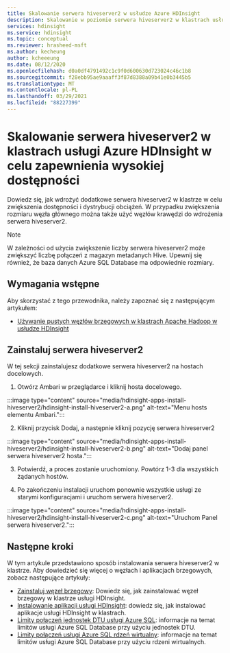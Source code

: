 ```yaml
---
title: Skalowanie serwera hiveserver2 w usłudze Azure HDInsight
description: Skalowanie w poziomie serwera hiveserver2 w klastrach usługi Azure HDInsight przy użyciu węzłów brzegowych w celu zwiększenia odporności na uszkodzenia i dostępności.
services: hdinsight
ms.service: hdinsight
ms.topic: conceptual
ms.reviewer: hrasheed-msft
ms.author: kecheung
author: kcheeeung
ms.date: 08/12/2020
ms.openlocfilehash: d0a0df4791492c1c9f0d600630d723024c46c1b8
ms.sourcegitcommit: f28ebb95ae9aaaff3f87d8388a09b41e0b3445b5
ms.translationtype: MT
ms.contentlocale: pl-PL
ms.lasthandoff: 03/29/2021
ms.locfileid: "88227399"
---
```

# <a name="scale-hiveserver2-on-azure-hdinsight-clusters-for-high-availability"></a>Skalowanie serwera hiveserver2 w klastrach usługi Azure HDInsight w celu zapewnienia wysokiej dostępności

Dowiedz się, jak wdrożyć dodatkowe serwera hiveserver2 w klastrze w celu zwiększenia dostępności i dystrybucji obciążeń. W przypadku zwiększenia rozmiaru węzła głównego można także użyć węzłów krawędzi do wdrożenia serwera hiveserver2. 

> [!NOTE]
> W zależności od użycia zwiększenie liczby serwera hiveserver2 może zwiększyć liczbę połączeń z magazyn metadanych Hive. Upewnij się również, że baza danych Azure SQL Database ma odpowiednie rozmiary.

## <a name="prerequisites"></a>Wymagania wstępne

Aby skorzystać z tego przewodnika, należy zapoznać się z następującym artykułem:
- [Używanie pustych węzłów brzegowych w klastrach Apache Hadoop w usłudze HDInsight](hdinsight-apps-use-edge-node.md)

## <a name="install-hiveserver2"></a>Zainstaluj serwera hiveserver2

W tej sekcji zainstalujesz dodatkowe serwera hiveserver2 na hostach docelowych.

1. Otwórz Ambari w przeglądarce i kliknij hosta docelowego.

:::image type="content" source="media/hdinsight-apps-install-hiveserver2/hdinsight-install-hiveserver2-a.png" alt-text="Menu hosts elementu Ambari.":::

2. Kliknij przycisk Dodaj, a następnie kliknij pozycję serwera hiveserver2

:::image type="content" source="media/hdinsight-apps-install-hiveserver2/hdinsight-install-hiveserver2-b.png" alt-text="Dodaj panel serwera hiveserver2 hosta.":::

3. Potwierdź, a proces zostanie uruchomiony. Powtórz 1-3 dla wszystkich żądanych hostów.

4. Po zakończeniu instalacji uruchom ponownie wszystkie usługi ze starymi konfiguracjami i uruchom serwera hiveserver2.

:::image type="content" source="media/hdinsight-apps-install-hiveserver2/hdinsight-install-hiveserver2-c.png" alt-text="Uruchom Panel serwera hiveserver2.":::

## <a name="next-steps"></a>Następne kroki

W tym artykule przedstawiono sposób instalowania serwera hiveserver2 w klastrze. Aby dowiedzieć się więcej o węzłach i aplikacjach brzegowych, zobacz następujące artykuły:

* [Zainstaluj węzeł brzegowy](hdinsight-apps-use-edge-node.md): Dowiedz się, jak zainstalować węzeł brzegowy w klastrze usługi HDInsight.
* [Instalowanie aplikacji usługi HDInsight](hdinsight-apps-install-applications.md): dowiedz się, jak instalować aplikacje usługi HDInsight w klastrach.
* [Limity połączeń jednostek DTU usługi Azure SQL](../azure-sql/database/resource-limits-dtu-single-databases.md): informacje na temat limitów usługi Azure SQL Database przy użyciu jednostek DTU.
* [Limity połączeń usługi Azure SQL rdzeń wirtualny](../azure-sql/database/resource-limits-vcore-elastic-pools.md): informacje na temat limitów usługi Azure SQL Database przy użyciu rdzeni wirtualnych.
